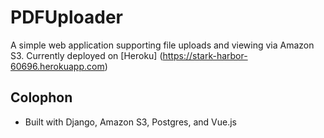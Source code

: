 # PDFUploader

A simple web application supporting file uploads and viewing via Amazon S3. Currently deployed on [Heroku] (https://stark-harbor-60696.herokuapp.com)

## Colophon

- Built with Django, Amazon S3, Postgres, and Vue.js
